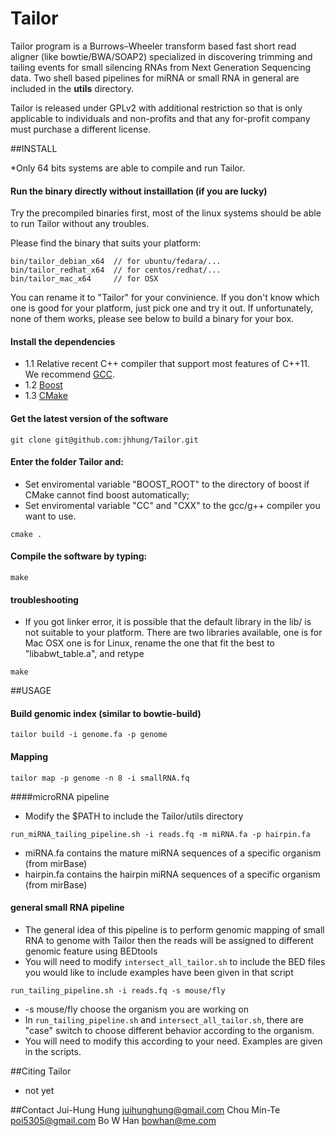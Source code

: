 Tailor
=========
Tailor program is a Burrows–Wheeler transform based fast short read aligner (like bowtie/BWA/SOAP2) specialized in discovering trimming and tailing events for small silencing RNAs from Next Generation Sequencing data. 
Two shell based pipelines for miRNA or small RNA in general are included in the **utils** directory.

Tailor is released under GPLv2 with additional restriction so that is only applicable to individuals and non-profits and that any for-profit company must purchase a different license.

##INSTALL

*Only 64 bits systems are able to compile and run Tailor. 

#### Run the binary directly without instaillation (if you are lucky)

Try the precompiled binaries first, most of the linux systems should be able to run Tailor without any troubles.

Please find the binary that suits your platform:

```
bin/tailor_debian_x64  // for ubuntu/fedara/...
bin/tailor_redhat_x64  // for centos/redhat/...
bin/tailor_mac_x64     // for OSX
```

You can rename it to "Tailor" for your convinience.
If you don't know which one is good for your platform, just pick one and try it out.
If unfortunately, none of them works, please see below to build a binary for your box.

#### Install the dependencies

- 1.1 Relative recent C++ compiler that support most features of C++11. We recommend [GCC](http://gcc.gnu.org/).
- 1.2 [Boost](http://www.boost.org/users/download/)
- 1.3 [CMake](http://www.cmake.org/)

#### Get the latest version of the software

```
git clone git@github.com:jhhung/Tailor.git
```

#### Enter the folder Tailor and:

- Set enviromental variable "BOOST_ROOT" to the directory of boost if CMake cannot find boost automatically;
- Set enviromental variable "CC" and "CXX" to the gcc/g++ compiler you want to use.	

```
cmake .
```
   
	
#### Compile the software by typing:

```
make
```

#### troubleshooting
- If you got linker error, it is possible that the default library in the lib/ is not suitable to your platform. 
 There are two libraries available, one is for Mac OSX one is for Linux, rename the one that fit the best to "libabwt_table.a",
 and retype 

```
make
```
	
##USAGE

#### Build genomic index (similar to bowtie-build)

```
tailor build -i genome.fa -p genome
```

#### Mapping 

```
tailor map -p genome -n 8 -i smallRNA.fq
```

####microRNA pipeline

- Modify the $PATH to include the Tailor/utils directory

```
run_miRNA_tailing_pipeline.sh -i reads.fq -m miRNA.fa -p hairpin.fa
```

- miRNA.fa contains the mature miRNA sequences of a specific organism (from mirBase)
- hairpin.fa contains the hairpin miRNA sequences of a specific organism (from mirBase)


#### general small RNA pipeline

- The general idea of this pipeline is to perform genomic mapping of small RNA to genome with Tailor
then the reads will be assigned to different genomic feature using BEDtools
- You will need to modify `intersect_all_tailor.sh` to include the BED files you would like to include
examples have been given in that script

```
run_tailing_pipeline.sh -i reads.fq -s mouse/fly 
```

- -s mouse/fly choose the organism you are working on
- In `run_tailing_pipeline.sh` and `intersect_all_tailor.sh`, there are "case" switch to choose different behavior according to the organism. 
- You will need to modify this according to your need. Examples are given in the scripts. 

##Citing Tailor
* not yet

##Contact
	Jui-Hung Hung <juihunghung@gmail.com>
	Chou Min-Te <poi5305@gmail.com>
	Bo W Han <bowhan@me.com>
